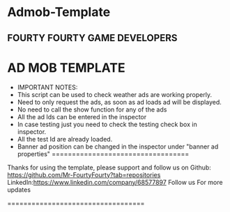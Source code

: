 # Admob-Template

FOURTY FOURTY GAME DEVELOPERS 
-----------------------------------
 
 AD MOB TEMPLATE
 ==================================
 * IMPORTANT NOTES:
 * This script can be used to check weather ads are working properly.
 * Need to only request the ads, as soon as ad loads ad will be displayed.
 * No need to call the show function for any of the ads
 * All the ad Ids can be entered in the inspector 
 * In case testing just you need to check the testing check box in inspector.
 * All the test Id are already loaded.
 * Banner ad position can be changed in the inspector under "banner ad properties"
 ==================================

Thanks for using the template, please support and follow us on 
Github: https://github.com/Mr-FourtyFourty?tab=repositories
LinkedIn:https://www.linkedin.com/company/68577897
Follow us For more updates
 
 ==================================
